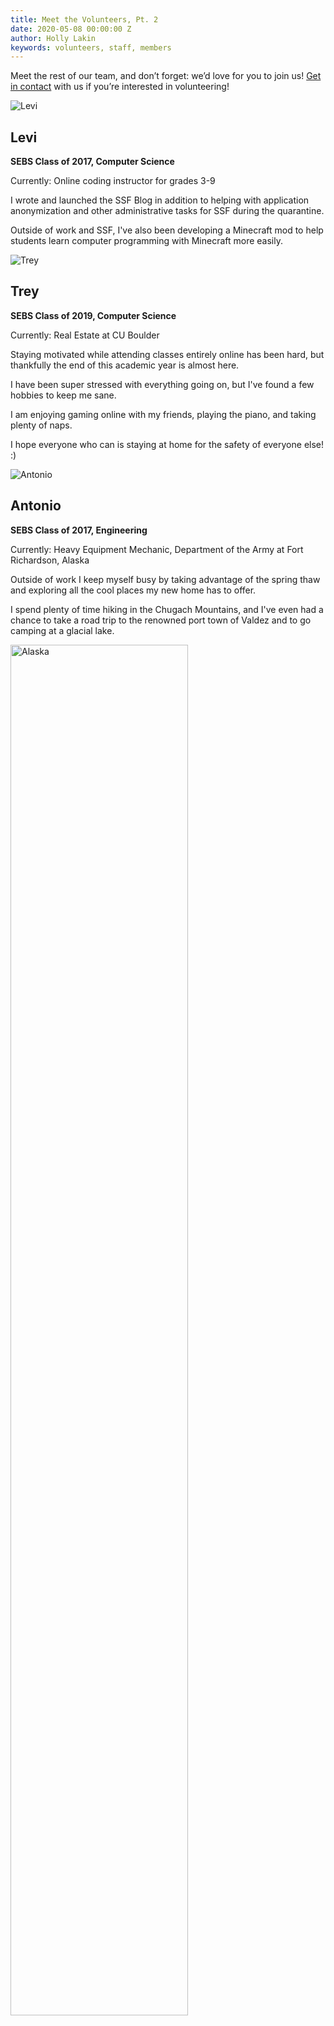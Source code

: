 ```yaml
---
title: Meet the Volunteers, Pt. 2
date: 2020-05-08 00:00:00 Z
author: Holly Lakin
keywords: volunteers, staff, members
---
```


Meet the rest of our team, and don’t forget: we’d love for you to join us! [Get in contact](https://forms.gle/PGQbzymeGPz1E7U27) with us if you’re interested in volunteering!

![Levi](/assets/images/Levi.jpg "Levi")
## Levi
**SEBS Class of 2017, Computer Science**

Currently: Online coding instructor for grades 3-9

I wrote and launched the SSF Blog in addition to helping with application anonymization and other administrative tasks for SSF during the quarantine.

Outside of work and SSF, I've also been developing a Minecraft mod to help students learn computer programming with Minecraft more easily.

![Trey](/assets/images/Trey.jpg "Trey")
## Trey
**SEBS Class of 2019, Computer Science**

Currently: Real Estate at CU Boulder

Staying motivated while attending classes entirely online has been hard, but thankfully the end of this academic year is almost here.

I have been super stressed with everything going on, but I've found a few hobbies to keep me sane.

I am enjoying gaming online with my friends, playing the piano, and taking plenty of naps.

I hope everyone who can is staying at home for the safety of everyone else! :)

![Antonio](/assets/images/Antonio.jpg "Antonio")
## Antonio
**SEBS Class of 2017, Engineering**

Currently: Heavy Equipment Mechanic, Department of the Army at Fort Richardson, Alaska

Outside of work I keep myself busy by taking advantage of the spring thaw and exploring all the cool places my new home has to offer.

I spend plenty of time hiking in the Chugach Mountains, and I've even had a chance to take a road trip to the renowned port town of Valdez and to go camping at a glacial lake.

<img style="width:75%" src="/assets/images/Alaska.jpg" alt="Alaska" title="Alaska">

So far I've learned that pictures can never do justice for the outdoors!

![Kaylee](/assets/images/Kaylee.jpg "Kaylee")
## Kaylee
**PCHS Class of 2019**

Currently: On a gap year but plan to return to my EMT classes in the fall

I've been spending time with family and taking my dog on five walks a day.

I spend some of my free time binge watching some TV shows, but I am focusing a lot of my energy on my drawings.

I'm looking forward to the end of quarantine when I plan to travel.